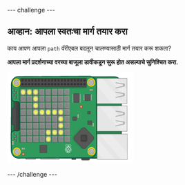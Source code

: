 --- challenge ---

## आव्हान: आपला स्वतःचा मार्ग तयार करा

काय आपण आपला `path` वॅरीएबल बदलून चालण्यासाठी मार्ग तयार करू शकता?

**आपला मार्ग प्रदर्शनाच्या वरच्या बाजूला डावीकडून सुरू होत असल्याचे सुनिश्चित करा.**

![स्क्रीनशॉट](images/tightrope-path-challenge.png)

--- /challenge ---